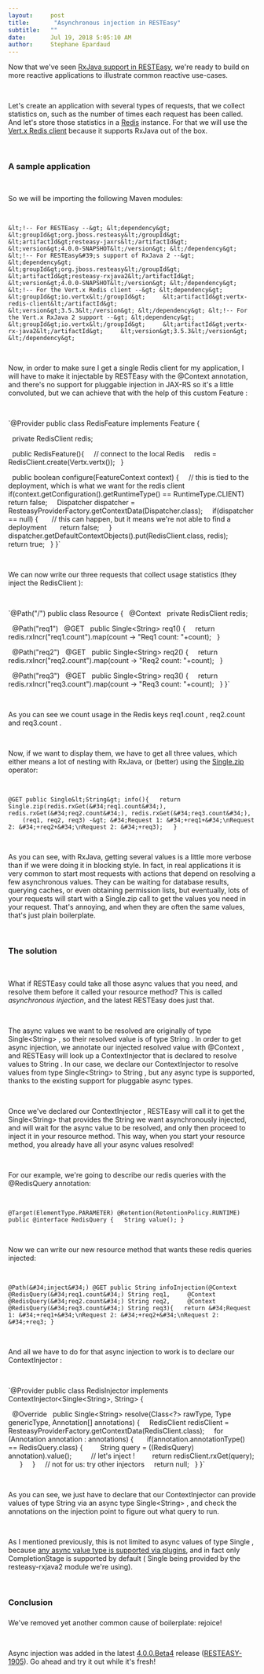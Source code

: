```yaml
---
layout:     post
title:       "Asynchronous injection in RESTEasy"
subtitle:   ""
date:       Jul 19, 2018 5:05:10 AM
author:     Stephane Epardaud
---
```



                    



                    




Now that we&#39;ve seen [RxJava support in RESTEasy](https://developer.jboss.org/community/resteasy/blog/2018/06/04/asynchronous-reactive-rxjava-and-beyond), we&#39;re ready to build on more reactive applications to illustrate common reactive use-cases.

 

Let&#39;s create an application with several types of requests, that we collect statistics on, such as the number of times each request has been called. And let&#39;s store those statistics in a [Redis](https://redis.io/) instance. For that we will use the [Vert.x Redis client](https://vertx.io/docs/vertx-redis-client/java/) because it supports RxJava out of the box.

 

### A sample application

 

So we will be importing the following Maven modules:

 

`&lt;!-- For RESTEasy --&gt;
&lt;dependency&gt;
    &lt;groupId&gt;org.jboss.resteasy&lt;/groupId&gt;
    &lt;artifactId&gt;resteasy-jaxrs&lt;/artifactId&gt;
    &lt;version&gt;4.0.0-SNAPSHOT&lt;/version&gt;
&lt;/dependency&gt;
&lt;!-- For RESTEasy&#39;s support of RxJava 2 --&gt;
&lt;dependency&gt;
    &lt;groupId&gt;org.jboss.resteasy&lt;/groupId&gt;
    &lt;artifactId&gt;resteasy-rxjava2&lt;/artifactId&gt;
    &lt;version&gt;4.0.0-SNAPSHOT&lt;/version&gt;
&lt;/dependency&gt;
&lt;!-- For the Vert.x Redis client --&gt;
&lt;dependency&gt;
    &lt;groupId&gt;io.vertx&lt;/groupId&gt;
    &lt;artifactId&gt;vertx-redis-client&lt;/artifactId&gt;
    &lt;version&gt;3.5.3&lt;/version&gt;
&lt;/dependency&gt;
&lt;!-- For the Vert.x RxJava 2 support --&gt;
&lt;dependency&gt;
    &lt;groupId&gt;io.vertx&lt;/groupId&gt;
    &lt;artifactId&gt;vertx-rx-java2&lt;/artifactId&gt;
    &lt;version&gt;3.5.3&lt;/version&gt;
&lt;/dependency&gt;
`




 

Now, in order to make sure I get a single Redis client for my application, I will have to make it injectable by RESTEasy with the 
@Context
 annotation, and there&#39;s no support for pluggable injection in JAX-RS so it&#39;s a little convoluted, but we can achieve that with the help of this custom 
Feature
:

 

`@Provider
public class RedisFeature implements Feature {

  private RedisClient redis;

  public RedisFeature(){
    // connect to the local Redis
    redis = RedisClient.create(Vertx.vertx());
  }

  public boolean configure(FeatureContext context) {
    // this is tied to the deployment, which is what we want for the redis client
    if(context.getConfiguration().getRuntimeType() == RuntimeType.CLIENT)
      return false;
    Dispatcher dispatcher = ResteasyProviderFactory.getContextData(Dispatcher.class);
    if(dispatcher == null) {
      // this can happen, but it means we&#39;re not able to find a deployment
      return false;
    }
    dispatcher.getDefaultContextObjects().put(RedisClient.class, redis);
    return true;
  }
}`




 

We can now write our three requests that collect usage statistics (they inject the 
RedisClient
):

 

`@Path(&#34;/&#34;)
public class Resource {
  @Context
  private RedisClient redis;

  @Path(&#34;req1&#34;)
  @GET
  public Single&lt;String&gt; req1() {
    return redis.rxIncr(&#34;req1.count&#34;).map(count -&gt; &#34;Req1 count: &#34;+count);
  }

  @Path(&#34;req2&#34;)
  @GET
  public Single&lt;String&gt; req2() {
    return redis.rxIncr(&#34;req2.count&#34;).map(count -&gt; &#34;Req2 count: &#34;+count);
  }

  @Path(&#34;req3&#34;)
  @GET
  public Single&lt;String&gt; req3() {
    return redis.rxIncr(&#34;req3.count&#34;).map(count -&gt; &#34;Req3 count: &#34;+count);
  }
}`




 

As you can see we count usage in the Redis keys 
req1.count
, 
req2.count
 and 
req3.count
.

 

Now, if we want to display them, we have to get all three values, which either means a lot of nesting with RxJava, or (better) using the [Single.zip](http://reactivex.io/documentation/operators/zip.html) operator:

 

`@GET
public Single&lt;String&gt; info(){
  return Single.zip(redis.rxGet(&#34;req1.count&#34;), redis.rxGet(&#34;req2.count&#34;), redis.rxGet(&#34;req3.count&#34;),
    (req1, req2, req3) -&gt; &#34;Request 1: &#34;+req1+&#34;\nRequest 2: &#34;+req2+&#34;\nRequest 2: &#34;+req3);  
}`




 

As you can see, with RxJava, getting several values is a little more verbose than if we were doing it in blocking style. In fact, in real applications it is very common to start most requests with actions that depend on resolving a few asynchronous values. They can be waiting for database results, querying caches, or even obtaining permission lists, but eventually, lots of your requests will start with a 
Single.zip
 call to get the values you need in your request. That&#39;s annoying, and when they are often the same values, that&#39;s just plain boilerplate.

 

### The solution

 

What if RESTEasy could take all those async values that you need, and resolve them before it called your resource method? This is called _asynchronous injection_, and the latest RESTEasy does just that.

 

The async values we want to be resolved are originally of type 
Single&lt;String&gt;
, so their resolved value is of type 
String
. In order to get async injection, we annotate our injected resolved value with 
@Context
, and RESTEasy will look up a 
ContextInjector
 that is declared to resolve values to 
String
. In our case, we declare our 
ContextInjector
 to resolve values from type 
Single&lt;String&gt;
 to 
String
, but any async type is supported, thanks to the existing support for pluggable async types.

 

Once we&#39;ve declared our 
ContextInjector
, RESTEasy will call it to get the 
Single&lt;String&gt;
 that provides the 
String
 we want asynchronously injected, and will wait for the async value to be resolved, and only then proceed to inject it in your resource method. This way, when you start your resource method, you already have all your async values resolved!

 

For our example, we&#39;re going to describe our redis queries with the 
@RedisQuery
 annotation:

 

`@Target(ElementType.PARAMETER)
@Retention(RetentionPolicy.RUNTIME)
public @interface RedisQuery {
  String value();
}`




 

Now we can write our new resource method that wants these redis queries injected:

 

`@Path(&#34;inject&#34;)
@GET
public String infoInjection(@Context @RedisQuery(&#34;req1.count&#34;) String req1,
    @Context @RedisQuery(&#34;req2.count&#34;) String req2,
    @Context @RedisQuery(&#34;req3.count&#34;) String req3){
  return &#34;Request 1: &#34;+req1+&#34;\nRequest 2: &#34;+req2+&#34;\nRequest 2: &#34;+req3;
}`




 

And all we have to do for that async injection to work is to declare our 
ContextInjector
:

 

`@Provider
public class RedisInjector implements ContextInjector&lt;Single&lt;String&gt;, String&gt; {

  @Override
  public Single&lt;String&gt; resolve(Class&lt;?&gt; rawType, Type genericType, Annotation[] annotations) {
    RedisClient redisClient = ResteasyProviderFactory.getContextData(RedisClient.class);
    for (Annotation annotation : annotations) {
      if(annotation.annotationType() == RedisQuery.class) {
        String query = ((RedisQuery) annotation).value();
         // let&#39;s inject !
        return redisClient.rxGet(query);
      }
    }
    // not for us: try other injectors
    return null;
  }
}`




 

As you can see, we just have to declare that our 
ContextInjector
 can provide values of type 
String
 via an async type 
Single&lt;String&gt;
, and check the annotations on the injection point to figure out what query to run.

 

As I mentioned previously, this is not limited to async values of type 
Single
, because [any async value type is supported via plugins](https://docs.jboss.org/resteasy/docs/3.5.1.Final/userguide/html/Reactive.html), and in fact only 
CompletionStage
 is supported by default (
Single
 being provided by the 
resteasy-rxjava2
 module we&#39;re using).

 

### Conclusion

### 

We&#39;ve removed yet another common cause of boilerplate: rejoice!

 

Async injection was added in the latest [4.0.0.Beta4](https://developer.jboss.org/community/resteasy/blog/2018/07/02/resteasy-360final-and-400beta4) release ([RESTEASY-1905](https://issues.jboss.org/projects/RESTEASY/issues/RESTEASY-1905?filter=allopenissues)). Go ahead and try it out while it&#39;s fresh!




                    




                    

                    


                
